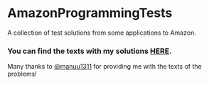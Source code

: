 # AmazonProgrammingTests
A collection of test solutions from some applications to Amazon.

### You can find the texts with my solutions [HERE](/amazon_solved_tests.ipynb).

Many thanks to [@manuu1311](https://github.com/manuu1311) for providing me with the texts of the problems!
